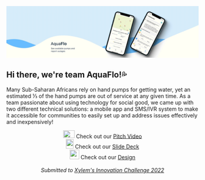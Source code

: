 ![](https://github.com/water-those/.github/blob/main/profile/cover.gif)
## Hi there, we're team AquaFlo!💦

Many Sub-Saharan Africans rely on hand pumps for getting water, yet an estimated ⅓ of the hand pumps are out of service at any given time. As a team passionate about using technology for social good, we came up with two different technical solutions: a mobile app and SMS/IVR system to make it accessible for communities to easily set up and address issues effectively and inexpensively!

<div align="center">
<img src="https://upload.wikimedia.org/wikipedia/commons/thumb/0/09/YouTube_full-color_icon_%282017%29.svg/239px-YouTube_full-color_icon_%282017%29.svg.png?20211015074811" width="30" height="20.7" /> Check out our <a href="https://www.youtube.com/watch?v=r6hLBj1Y3mY">Pitch Video</a>
<br>
<img src="https://upload.wikimedia.org/wikipedia/commons/thumb/1/1e/Google_Slides_logo_%282014-2020%29.svg/349px-Google_Slides_logo_%282014-2020%29.svg.png" width="20" height="25" /> Check out our <a href="https://docs.google.com/presentation/u/0/?authuser=0&usp=slides_web">Slide Deck</a>
<br>
<img src="https://uploads-ssl.webflow.com/5e1e25a0651a9aeb95b8f7bd/600f540caa9d75af40abaa3e_668cccb3f734f342e07c0185e6d9a975.png" width="25" height="25" /> Check out our <a href="https://www.figma.com/file/WCBxdXBDAW5cKtRNoDIEoY/App-Design">Design</a>
<br>
<br>
<em>Submitted to <a href="https://xyleminnovationchallenge-platform.bemyapp.com/">Xylem's Innovation Challenge 2022</a></em>

</div>
<!--

**Here are some ideas to get you started:**

🙋‍♀️ A short introduction - what is your organization all about?
🌈 Contribution guidelines - how can the community get involved?
👩‍💻 Useful resources - where can the community find your docs? Is there anything else the community should know?
🍿 Fun facts - what does your team eat for breakfast?
🧙 Remember, you can do mighty things with the power of [Markdown](https://docs.github.com/github/writing-on-github/getting-started-with-writing-and-formatting-on-github/basic-writing-and-formatting-syntax)
-->
